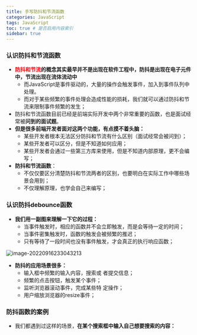 ```yaml
---
title: 手写防抖和节流函数
categories: JavaScript
tags: JavaScript
toc: true # 是否启用内容索引
sidebar: true
---
```


### 认识防抖和节流函数

- **<font color="red">防抖和节流</font>的概念其实最早并不是出现在软件工程中，防抖是出现在电子元件中，节流出现在流体流动中** 
  - 而JavaScript是事件驱动的，大量的操作会触发事件，加入到事件队列中处理。 
  - 而对于某些频繁的事件处理会造成性能的损耗，我们就可以通过防抖和节流来限制事件频繁的发生；
- 防抖和节流函数目前已经是前端实际开发中两个非常重要的函数，也是面试经常被**问到的面试题**。 
- **但是很多前端开发者面对这两个功能，有点摸不着头脑：** 
  - 某些开发者根本无法区分防抖和节流有什么区别（面试经常会被问到）；
  - 某些开发者可以区分，但是不知道如何应用；
  - 某些开发者会通过一些第三方库来使用，但是不知道内部原理，更不会编写；
- **防抖和节流函数**：
  - 不仅仅要区分清楚防抖和节流两者的区别，也要明白在实际工作中哪些场景会用到；
  - 不仅理解原理，也学会自己来编写；

### 认识防抖debounce函数

- **我们用一副图来理解一下它的过程：**
  - 当事件触发时，相应的函数并不会立即触发，而是会等待一定的时间；
  - 当事件密集触发时，函数的触发会被频繁的推迟； 
  - 只有等待了一段时间也没有事件触发，才会真正的执行响应函数；

![image-20220916233043213](https://coderyxy-1304887606.cos.ap-nanjing.myqcloud.com/blog/image-20220916233043213.png)

- **防抖的应用场景很多：** 
  - 输入框中频繁的输入内容，搜索或 者提交信息；
  - 频繁的点击按钮，触发某个事件； 
  - 监听浏览器滚动事件，完成某些特 定操作； 
  - 用户缩放浏览器的resize事件；

### 防抖函数的案例

- 我们都遇到过这样的场景，**在某个搜索框中输入自己想要搜索的内容：**